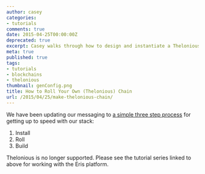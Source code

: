 ```yaml
---
author: casey
categories:
- tutorials
comments: true
date: 2015-04-25T00:00:00Z
deprecated: true
excerpt: Casey walks through how to design and instantiate a Thelonious chain.
meta: true
published: true
tags:
- tutorials
- blockchains
- thelonious
thumbnail: genConfig.png
title: How to Roll Your Own (Thelonious) Chain
url: /2015/04/25/make-thelonious-chain/
---
```


We have been updating our messaging to [a simple three step process](https://docs.erisindustries.com/tutorials/getting-started/) for getting up to speed with our stack:

1. Install
2. Roll
3. Build

Thelonious is no longer supported. Please see the tutorial series linked to above for working with the Eris platform.